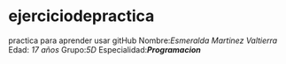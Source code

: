 # ejerciciodepractica
practica para aprender usar gitHub
Nombre:_Esmeralda Martinez Valtierra_
Edad: _17 años_
Grupo:_5D_
Especialidad:***Programacion***

